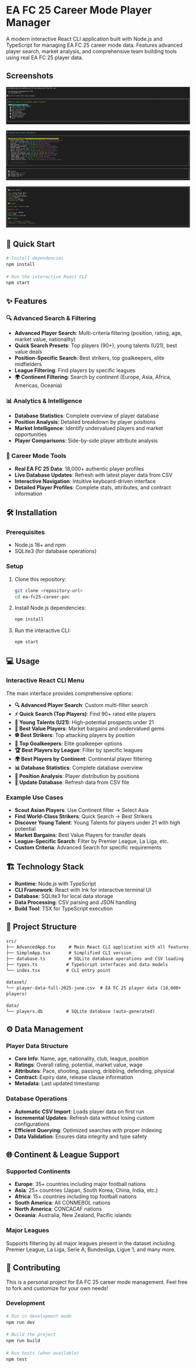 # EA FC 25 Career Mode Player Manager

A modern interactive React CLI application built with Node.js and TypeScript for managing EA FC 25 career mode data. Features advanced player search, market analysis, and comprehensive team building tools using real EA FC 25 player data.

## Screenshots

![alt text](image.png)

![alt text](image-1.png)

![alt text](image-2.png)

## 🚀 Quick Start

```bash
# Install dependencies
npm install

# Run the interactive React CLI
npm start
```

## ✨ Features

### 🔍 Advanced Search & Filtering
- **Advanced Player Search**: Multi-criteria filtering (position, rating, age, market value, nationality)
- **Quick Search Presets**: Top players (90+), young talents (U21), best value deals
- **Position-Specific Search**: Best strikers, top goalkeepers, elite midfielders
- **League Filtering**: Find players by specific leagues
- **🌍 Continent Filtering**: Search by continent (Europe, Asia, Africa, Americas, Oceania)

### 📊 Analytics & Intelligence
- **Database Statistics**: Complete overview of player database
- **Position Analysis**: Detailed breakdown by player positions
- **Market Intelligence**: Identify undervalued players and market opportunities
- **Player Comparisons**: Side-by-side player attribute analysis

### 🎯 Career Mode Tools
- **Real EA FC 25 Data**: 18,000+ authentic player profiles
- **Live Database Updates**: Refresh with latest player data from CSV
- **Interactive Navigation**: Intuitive keyboard-driven interface
- **Detailed Player Profiles**: Complete stats, attributes, and contract information

## 🛠️ Installation

### Prerequisites
- Node.js 18+ and npm
- SQLite3 (for database operations)

### Setup
1. Clone this repository:
   ```bash
   git clone <repository-url>
   cd ea-fc25-career-poc
   ```

2. Install Node.js dependencies:
   ```bash
   npm install
   ```

3. Run the interactive CLI:
   ```bash
   npm start
   ```

## 💻 Usage

### Interactive React CLI Menu
The main interface provides comprehensive options:

- **🔍 Advanced Player Search**: Custom multi-filter search
- **⚡ Quick Search (Top Players)**: Find 90+ rated elite players
- **🌟 Young Talents (U21)**: High-potential prospects under 21
- **💎 Best Value Players**: Market bargains and undervalued gems
- **⚽ Best Strikers**: Top attacking players by position
- **🥅 Top Goalkeepers**: Elite goalkeeper options
- **🏆 Best Players by League**: Filter by specific leagues
- **🌍 Best Players by Continent**: Continental player filtering
- **📊 Database Statistics**: Complete database overview
- **📍 Position Analysis**: Player distribution by positions
- **🔄 Update Database**: Refresh data from CSV file

### Example Use Cases
- **Scout Asian Players**: Use Continent filter → Select Asia
- **Find World-Class Strikers**: Quick Search → Best Strikers
- **Discover Young Talent**: Young Talents for players under 21 with high potential
- **Market Bargains**: Best Value Players for transfer deals
- **League-Specific Search**: Filter by Premier League, La Liga, etc.
- **Custom Criteria**: Advanced Search for specific requirements

## 🏗️ Technology Stack

- **Runtime**: Node.js with TypeScript
- **CLI Framework**: React with Ink for interactive terminal UI
- **Database**: SQLite3 for local data storage
- **Data Processing**: CSV parsing and JSON handling
- **Build Tool**: TSX for TypeScript execution

## 📁 Project Structure

```
src/
├── AdvancedApp.tsx     # Main React CLI application with all features
├── SimpleApp.tsx       # Simplified CLI version
├── database.ts         # SQLite database operations and CSV loading
├── types.ts           # TypeScript interfaces and data models
└── index.tsx          # CLI entry point

dataset/
└── player-data-full-2025-june.csv  # EA FC 25 player data (18,000+ players)

data/
└── players.db         # SQLite database (auto-generated)
```

## ⚙️ Data Management

### Player Data Structure
- **Core Info**: Name, age, nationality, club, league, position
- **Ratings**: Overall rating, potential, market value, wage
- **Attributes**: Pace, shooting, passing, dribbling, defending, physical
- **Contract**: Expiry date, release clause information
- **Metadata**: Last updated timestamp

### Database Operations
- **Automatic CSV Import**: Loads player data on first run
- **Incremental Updates**: Refresh data without losing custom configurations  
- **Efficient Querying**: Optimized searches with proper indexing
- **Data Validation**: Ensures data integrity and type safety

## 🌐 Continent & League Support

### Supported Continents
- **Europe**: 35+ countries including major football nations
- **Asia**: 25+ countries (Japan, South Korea, China, India, etc.)
- **Africa**: 15+ countries including top football nations
- **South America**: All CONMEBOL nations
- **North America**: CONCACAF nations
- **Oceania**: Australia, New Zealand, Pacific islands

### Major Leagues
Supports filtering by all major leagues present in the dataset including Premier League, La Liga, Serie A, Bundesliga, Ligue 1, and many more.

## 🤝 Contributing

This is a personal project for EA FC 25 career mode management. Feel free to fork and customize for your own needs!

### Development
```bash
# Run in development mode
npm run dev

# Build the project
npm run build

# Run tests (when available)
npm test
```

